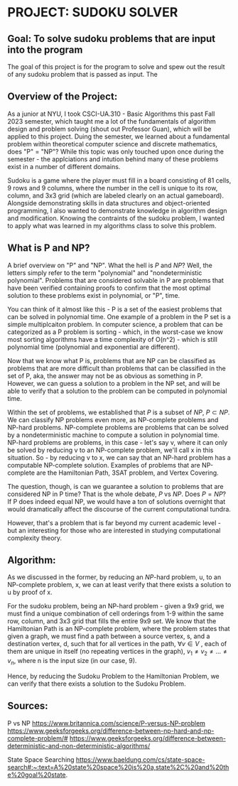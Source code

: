 # PROJECT: SUDOKU SOLVER

## Goal: To solve sudoku problems that are input into the program
The goal of this project is for the program to solve and spew out the result of any sudoku problem that is passed as input.
The

## Overview of the Project:
As a junior at NYU, I took CSCI-UA.310 - Basic Algorithms this past Fall 2023 semester, which taught me a lot of the fundamentals of algorithm design
and problem solving (shout out Professor Guan), which will be applied to this project. Duing the semester, we learned about a fundamental problem
within theoretical computer science and discrete mathematics, does "P" = "NP"? While this topic was only touched upon once during the semester - the applciations and intution behind many of these problems exist in a number of different domains.

Sudoku is a game where the player must fill in a board consisting of 81 cells, 9 rows and 9 columns, where the number in the cell is unique to its row, column, and 3x3 grid (which are labeled clearly on an actual gameboard). Alongside demonstrating skills in data structures and object-oriented programming, I
also wanted to demonstrate knowledge in algorithm design and modification. Knowing the contraints of the sudoku problem, I wanted to apply what was learned in my algorithms class to solve this problem.

## What is P and NP?
A brief overview on "P" and "NP". What the hell is $P$ and $NP$? Well, the letters simply refer to the term "polynomial" and "nondeterministic polynomial". Problems that are considered solvable in P are problems that have been verified containing proofs to confirm that the most optimal solution to these problems exist in polynomial, or "P", time. 

You can think of it almost like this - P is a set of the easiest problems that can be solved in polynomial time. One example of a problem in the P set is a simple multiplcaiton problem. In computer science, a problem that can be categorized as a P problem is sorting - which, in the worst-case we know most sorting algorithms have a time complexity of O(n^2) - which is still polynomial time (polynomial and exponential are different). 

Now that we know what P is, problems that are NP can be classified as problems that are more difficult than problems that can be classified in the set of P, aka, the answer may not be as obvious as something in P. However, we can guess a solution to a problem in the NP set, and will be able to verify that a solution to the problem can be computed in polynomial time. 

Within the set of problems, we established that $P$ is a subset of $NP$, $P \subset NP$. We can classify NP problems even more, as NP-complete problems and NP-hard problems. NP-complete problems are problems that can be solved by a nondeterministic machine to compute a solution in polynomial time. NP-hard problems are problems, in this case - let's say v, where it can only be solved by reducing v to an NP-complete problem, we'll call x in this situation. So - by reducing v to x, we can say that an NP-hard problem has a computable NP-complete solution. Examples of problems that are NP-complete are the Hamiltonian Path, 3SAT problem, and Vertex Covering. 

The question, though, is can we guarantee a solution to problems that are considered NP in P time? That is the whole debate, $P$ vs $NP$. Does $P = NP$? If P does indeed equal NP, we would have a ton of solutions overnight that would dramatically affect the discourse of the current computational tundra. 

However, that's a problem that is far beyond my current academic level - but an interesting for those who are interested in studying computational complexity theory.

## Algorithm:
As we discussed in the former, by reducing an $NP$-hard problem, u, to an NP-complete problem, x, we can at least verify that there exists a solution to u by proof of x. 

For the sudoku problem, being an NP-hard problem - given a 9x9 grid, we must find a unique combination of cell orderings from 1-9 within the same row, column, and 3x3 grid that fills the entire 9x9 set. We know that the Hamiltonian Path is an NP-complete problem, where the problem states that given a graph, we must find a path between a source vertex, s, and a destination vertex, d, such that for all vertices in the path, $\forall v \in V$ , each of them are unique in itself (no repeating vertices in the graph), $v_1 \neq v_2 \neq ... \neq v_n$, where n is the input size (in our case, 9).

Hence, by reducing the Sudoku Problem to the Hamiltonian Problem, we can verify that there exists a solution to the Sudoku Problem.

## Sources:
P vs NP
https://www.britannica.com/science/P-versus-NP-problem
https://www.geeksforgeeks.org/difference-between-np-hard-and-np-complete-problem/#
https://www.geeksforgeeks.org/difference-between-deterministic-and-non-deterministic-algorithms/

State Space Searching
https://www.baeldung.com/cs/state-space-search#:~:text=A%20state%20space%20is%20a,state%2C%20and%20the%20goal%20state.
